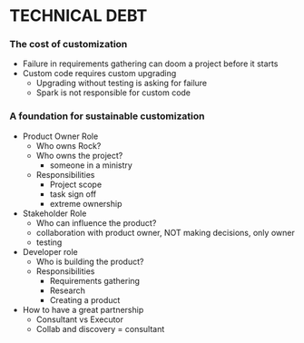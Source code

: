 # TECHNICAL DEBT

### The cost of customization
- Failure in requirements gathering can doom a project before it starts
- Custom code requires custom upgrading
	- Upgrading without testing is asking for failure
	- Spark is not responsible for custom code
### A foundation for sustainable customization
- Product Owner Role
	- Who owns Rock?
	- Who owns the project?
		- someone in a ministry
	- Responsibilities
		- Project scope
		- task sign off
		- extreme ownership
- Stakeholder Role
	- Who can influence the product?
	- collaboration with product owner, NOT making decisions, only owner
	- testing
- Developer role
	- Who is building the product?
	- Responsibilities
		- Requirements gathering
		- Research
		- Creating a product
- How to have a great partnership
	- Consultant vs Executor
	- Collab and discovery = consultant


